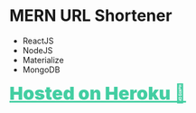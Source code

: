 # MERN URL Shortener

* ReactJS
* NodeJS
* Materialize
* MongoDB

<a href="https://mern-stack-url-shortener.herokuapp.com/" style="color:#43cea2; font-size: 32px; font-weight: 900;">Hosted on Heroku 🔗
</a>

